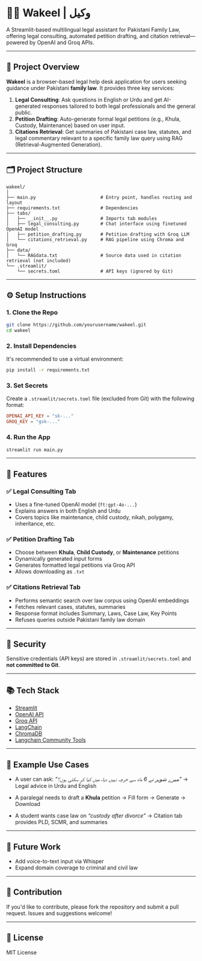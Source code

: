 # 🧑‍⚖️ Wakeel | وکیل

A Streamlit-based multilingual legal assistant for Pakistani Family Law, offering legal consulting, automated petition drafting, and citation retrieval—powered by OpenAI and Groq APIs.

---

## 📌 Project Overview

**Wakeel** is a browser-based legal help desk application for users seeking guidance under Pakistani **family law**. It provides three key services:

1. **Legal Consulting**: Ask questions in English or Urdu and get AI-generated responses tailored to both legal professionals and the general public.
2. **Petition Drafting**: Auto-generate formal legal petitions (e.g., Khula, Custody, Maintenance) based on user input.
3. **Citations Retrieval**: Get summaries of Pakistani case law, statutes, and legal commentary relevant to a specific family law query using RAG (Retrieval-Augmented Generation).

---

## 🗂️ Project Structure

```
wakeel/
│
├── main.py                        # Entry point, handles routing and layout
├── requirements.txt               # Dependencies
├── tabs/
│   ├── __init__.py                # Imports tab modules
│   ├── legal_consulting.py        # Chat interface using finetuned OpenAI model
│   ├── petition_drafting.py       # Petition drafting with Groq LLM
│   └── citations_retrieval.py     # RAG pipeline using Chroma and Groq
├── data/
│   └── RAGdata.txt                # Source data used in citation retrieval (not included)
└── .streamlit/
    └── secrets.toml               # API keys (ignored by Git)
```

---

## ⚙️ Setup Instructions

### 1. Clone the Repo

```bash
git clone https://github.com/yourusername/wakeel.git
cd wakeel
```

### 2. Install Dependencies

It's recommended to use a virtual environment:

```bash
pip install -r requirements.txt
```

### 3. Set Secrets

Create a `.streamlit/secrets.toml` file (excluded from Git) with the following format:

```toml
OPENAI_API_KEY = "sk-..."
GROQ_KEY = "gsk-..."
```

### 4. Run the App

```bash
streamlit run main.py
```

---

## 💬 Features

### ✅ Legal Consulting Tab

* Uses a fine-tuned OpenAI model (`ft:gpt-4o-...`)
* Explains answers in both English and Urdu
* Covers topics like maintenance, child custody, nikah, polygamy, inheritance, etc.

### ✅ Petition Drafting Tab

* Choose between **Khula**, **Child Custody**, or **Maintenance** petitions
* Dynamically generated input forms
* Generates formatted legal petitions via Groq API
* Allows downloading as `.txt`

### ✅ Citations Retrieval Tab

* Performs semantic search over law corpus using OpenAI embeddings
* Fetches relevant cases, statutes, summaries
* Response format includes Summary, Laws, Case Law, Key Points
* Refuses queries outside Pakistani family law domain

---

## 🔐 Security

Sensitive credentials (API keys) are stored in `.streamlit/secrets.toml` and **not committed to Git**.

---

## 📚 Tech Stack

* [Streamlit](https://streamlit.io/)
* [OpenAI API](https://platform.openai.com/)
* [Groq API](https://console.groq.com/)
* [LangChain](https://www.langchain.com/)
* [ChromaDB](https://www.trychroma.com/)
* [Langchain Community Tools](https://python.langchain.com/)

---

## 🧪 Example Use Cases

* A user can ask: *"میرے شوہر نے 6 ماہ سے خرچہ نہیں دیا، میں کیا کر سکتی ہوں؟"*
  → Legal advice in Urdu and English

* A paralegal needs to draft a **Khula** petition
  → Fill form → Generate → Download

* A student wants case law on *“custody after divorce”*
  → Citation tab provides PLD, SCMR, and summaries

---

## 🚧 Future Work

* Add voice-to-text input via Whisper
* Expand domain coverage to criminal and civil law

---

## 🤝 Contribution

If you'd like to contribute, please fork the repository and submit a pull request. Issues and suggestions welcome!

---

## 📝 License

MIT License
